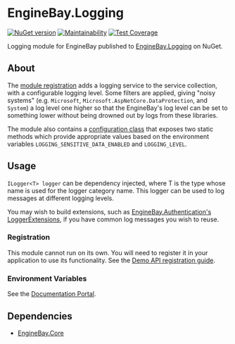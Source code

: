 # EngineBay.Logging

[![NuGet version](https://badge.fury.io/nu/EngineBay.Logging.svg)](https://badge.fury.io/nu/EngineBay.Logging)
[![Maintainability](https://api.codeclimate.com/v1/badges/b546e073e91e11e2acfc/maintainability)](https://codeclimate.com/github/engine-bay/logging/maintainability)
[![Test Coverage](https://api.codeclimate.com/v1/badges/b546e073e91e11e2acfc/test_coverage)](https://codeclimate.com/github/engine-bay/logging/test_coverage)

Logging module for EngineBay published to [EngineBay.Logging](https://www.nuget.org/packages/EngineBay.Logging/) on NuGet.

## About 

The [module registration](EngineBay.Logging/LoggingModule.cs) adds a logging service to the service collection, with a configurable logging level. Some filters are applied, giving "noisy systems" (e.g. `Microsoft`, `Microsoft.AspNetCore.DataProtection`, and `System`) a log level one higher so that the EngineBay's log level can be set to something lower without being drowned out by logs from these libraries.

The module also contains a [configuration class](EngineBay.Logging/LoggingConfiguration.cs) that exposes two static methods which provide appropriate values based on the environment variables `LOGGING_SENSITIVE_DATA_ENABLED` and `LOGGING_LEVEL`. 

## Usage

`ILogger<T> logger` can be dependency injected, where T is the type whose name is used for the logger category name.  This logger can be used to log messages at different logging levels. 

You may wish to build extensions, such as [EngineBay.Authentication's LoggerExtensions](https://github.com/engine-bay/authentication/blob/main/EngineBay.Authentication/Logging/LoggerExtensions.cs), if you have common log messages you wish to reuse. 

### Registration

This module cannot run on its own. You will need to register it in your application to use its functionality. See the [Demo API registration guide](https://github.com/engine-bay/demo-api).

### Environment Variables

See the [Documentation Portal](https://github.com/engine-bay/documentation-portal/blob/main/EngineBay.DocumentationPortal/DocumentationPortal/docs/documentation/configuration/environment-variables.md#logging).

## Dependencies

* [EngineBay.Core](https://github.com/engine-bay/core)